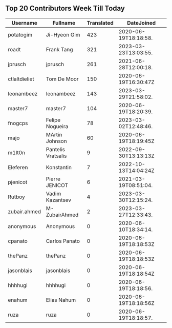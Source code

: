 ## Top 20 Contributors Week Till Today ##
|Username|Fullname|Translated|DateJoined|
|--------|--------|----------|----------|
|potatogim|Ji-Hyeon Gim|423|2020-06-19T18:18:58.|
|roadt|Frank Tang|321|2023-03-23T13:03:55.|
|jprusch|jprusch|261|2021-06-28T12:00:18.|
|ctlaltdieliet|Tom De Moor|150|2020-06-19T16:30:47Z|
|leonambeez|leonambeez|143|2023-03-29T21:58:02.|
|master7|master7|104|2020-06-19T18:20:39.|
|fnogcps|Felipe Nogueira|78|2023-03-02T12:48:46.|
|majo|MArtin Johnson|60|2020-06-19T18:19:45Z|
|m1lt0n|Pantelis Vratsalis|9|2022-09-30T13:13:13Z|
|Eleferen|Konstantin|7|2022-10-13T14:04:24Z|
|pjenicot|Pierre JENICOT|6|2021-03-19T08:51:04.|
|Rutboy|Vadim Kazantsev|4|2023-03-30T12:15:24.|
|zubair.ahmed|M-ZubairAhmed|2|2023-03-27T12:33:43.|
|anonymous|Anonymous|0|2020-06-10T18:34:14.|
|cpanato|Carlos Panato|0|2020-06-19T18:18:53Z|
|thePanz|thePanz|0|2020-06-19T18:18:53Z|
|jasonblais|jasonblais|0|2020-06-19T18:18:54Z|
|hhhhugi|hhhhugi|0|2020-06-19T18:18:56.|
|enahum|Elias  Nahum|0|2020-06-19T18:18:56Z|
|ruza|ruza|0|2020-06-19T18:18:57.|
